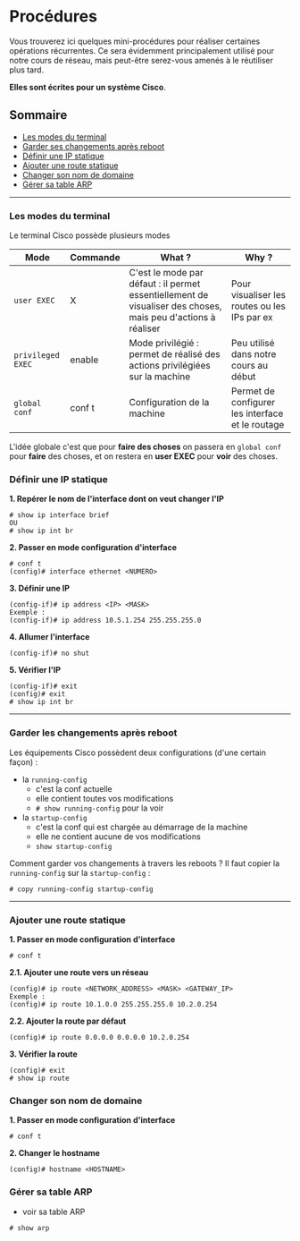 # Procédures

Vous trouverez ici quelques mini-procédures pour réaliser certaines opérations récurrentes. Ce sera évidemment principalement utilisé pour notre cours de réseau, mais peut-être serez-vous amenés à le réutiliser plus tard.  

**Elles sont écrites pour un système Cisco**.

## Sommaire

* [Les modes du terminal](#les-modes-du-terminal)
* [Garder ses changements après reboot](#garder-les-changements-après-reboot)
* [Définir une IP statique](#définir-une-ip-statique)
* [Ajouter une route statique](#ajouter-une-route-statique)
* [Changer son nom de domaine](#changer-son-nom-de-domaine)
* [Gérer sa table ARP](#gérer-sa-table-arp)

---

### Les modes du terminal
Le terminal Cisco possède plusieurs modes

Mode | Commande | What ? | Why ?
--- | --- | --- | ---
`user EXEC` | X | C'est le mode par défaut : il permet essentiellement de visualiser des choses, mais peu d'actions à réaliser | Pour visualiser les routes ou les IPs par ex
`privileged EXEC` | enable | Mode privilégié : permet de réalisé des actions privilégiées sur la machine | Peu utilisé dans notre cours au début
`global conf` | conf t | Configuration de la machine | Permet de configurer les interface et le routage 

L'idée globale c'est que pour **faire des choses** on passera en `global conf` pour **faire** des choses, et on restera en **user EXEC** pour **voir** des choses.

### Définir une IP statique
**1. Repérer le nom de l'interface dont on veut changer l'IP**
```
# show ip interface brief
OU
# show ip int br
```
**2. Passer en mode configuration d'interface**
```
# conf t
(config)# interface ethernet <NUMERO>
```
**3. Définir une IP**
```
(config-if)# ip address <IP> <MASK>
Exemple :
(config-if)# ip address 10.5.1.254 255.255.255.0
```
**4. Allumer l'interface**
```
(config-if)# no shut
```
**5. Vérifier l'IP**
```
(config-if)# exit
(config)# exit
# show ip int br
```
---

### Garder les changements après reboot
Les équipements Cisco possèdent deux configurations (d'une certain façon) :
* la `running-config`
  * c'est la conf actuelle
  * elle contient toutes vos modifications
  * `# show running-config` pour la voir
* la `startup-config`
  * c'est la conf qui est chargée au démarrage de la machine
  * elle ne contient aucune de vos modifications
  * `show startup-config`  
  
Comment garder vos changements à travers les reboots ? Il faut copier la `running-config` sur la `startup-config` :
```
# copy running-config startup-config
```

---

### Ajouter une route statique

**1. Passer en mode configuration d'interface**
```
# conf t
```

**2.1. Ajouter une route vers un réseau**
```
(config)# ip route <NETWORK_ADDRESS> <MASK> <GATEWAY_IP> 
Exemple : 
(config)# ip route 10.1.0.0 255.255.255.0 10.2.0.254 
```

**2.2. Ajouter la route par défaut**
```
(config)# ip route 0.0.0.0 0.0.0.0 10.2.0.254 
```

**3. Vérifier la route**
```
(config)# exit
# show ip route
```

### Changer son nom de domaine
**1. Passer en mode configuration d'interface**
```
# conf t
```

**2. Changer le hostname**
```
(config)# hostname <HOSTNAME>
```

### Gérer sa table ARP

* voir sa table ARP
```
# show arp
```

